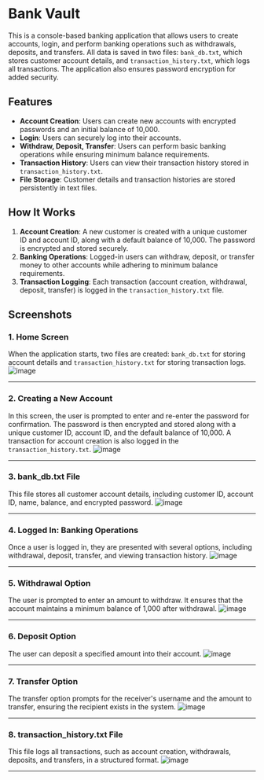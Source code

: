 # Bank Vault

This is a console-based banking application that allows users to create accounts, login, and perform banking operations such as withdrawals, deposits, and transfers. All data is saved in two files: `bank_db.txt`, which stores customer account details, and `transaction_history.txt`, which logs all transactions. The application also ensures password encryption for added security.

## Features

- **Account Creation**: Users can create new accounts with encrypted passwords and an initial balance of 10,000.
- **Login**: Users can securely log into their accounts.
- **Withdraw, Deposit, Transfer**: Users can perform basic banking operations while ensuring minimum balance requirements.
- **Transaction History**: Users can view their transaction history stored in `transaction_history.txt`.
- **File Storage**: Customer details and transaction histories are stored persistently in text files.

## How It Works

1. **Account Creation**: A new customer is created with a unique customer ID and account ID, along with a default balance of 10,000. The password is encrypted and stored securely.
2. **Banking Operations**: Logged-in users can withdraw, deposit, or transfer money to other accounts while adhering to minimum balance requirements.
3. **Transaction Logging**: Each transaction (account creation, withdrawal, deposit, transfer) is logged in the `transaction_history.txt` file.

## Screenshots

### 1. Home Screen
When the application starts, two files are created: `bank_db.txt` for storing account details and `transaction_history.txt` for storing transaction logs.
![image](https://github.com/user-attachments/assets/48e33474-3fad-45b3-807e-e913345e48c2)

---

### 2. Creating a New Account
In this screen, the user is prompted to enter and re-enter the password for confirmation. The password is then encrypted and stored along with a unique customer ID, account ID, and the default balance of 10,000. A transaction for account creation is also logged in the `transaction_history.txt`.
![image](https://github.com/user-attachments/assets/3aae8d5c-69ad-4d0b-a2c5-fd77bbde30ab)

---

### 3. bank_db.txt File
This file stores all customer account details, including customer ID, account ID, name, balance, and encrypted password.
![image](https://github.com/user-attachments/assets/8ed102f2-d5de-4bb5-a2e7-49dc7a5a85ed)

---

### 4. Logged In: Banking Operations
Once a user is logged in, they are presented with several options, including withdrawal, deposit, transfer, and viewing transaction history.
![image](https://github.com/user-attachments/assets/fb0295e8-3497-4017-8d2c-76c48f7279a9)

---

### 5. Withdrawal Option
The user is prompted to enter an amount to withdraw. It ensures that the account maintains a minimum balance of 1,000 after withdrawal.
![image](https://github.com/user-attachments/assets/e5d50041-b55f-48f4-b028-0106034a763e)

---

### 6. Deposit Option
The user can deposit a specified amount into their account.
![image](https://github.com/user-attachments/assets/7ed96f95-aae3-4ec9-a1a7-c7201364bb6e)

---

### 7. Transfer Option
The transfer option prompts for the receiver's username and the amount to transfer, ensuring the recipient exists in the system.
![image](https://github.com/user-attachments/assets/5d14b594-8d24-4b91-bac0-8bedcbd84a3d)

---

### 8. transaction_history.txt File
This file logs all transactions, such as account creation, withdrawals, deposits, and transfers, in a structured format.
![image](https://github.com/user-attachments/assets/7adcf4c4-4b11-4b9d-bf62-b8fcafbc188b)

---
